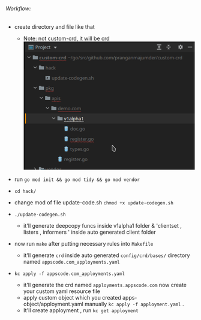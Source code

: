 
###### Workflow:
* create directory and file like that
   * Note: not custom-crd, it will be crd  
![scafolding](images/scaffold_directory.png)
    
* run `go mod init && go mod tidy && go mod vendor`
* `cd hack/`
* change mod of file update-code.sh `chmod +x update-codegen.sh`
* `./update-codegen.sh`
    * it'll generate deepcopy funcs inside v1alpha1 folder & 'clientset , listers , informers ' inside auto generated client folder
  
* now run `make` after putting necessary rules into `Makefile`
  * it'll generate `crd` inside auto generated `config/crd/bases/` directory named `appscode.com_apployments.yaml`
  
* `kc apply -f appscode.com_apployments.yaml`
  * it'll generate the crd named `apployments.appscode.com` now create your custom yaml resource file 
  * apply custom object which you created apps-object/apployment.yaml manually `kc apply -f apployment.yaml` . 
  * It'll create apployment , run `kc get apployment`

